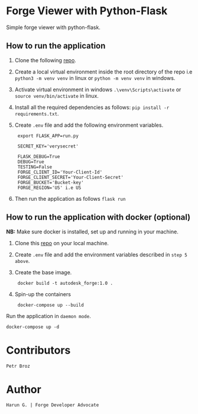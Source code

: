 # Forge Viewer with Python-Flask

Simple forge viewer with python-flask.

## How to run the application

1. Clone the following [repo](https://github.com/Arrotech/forge-Viewer-Python-Sample.git).
2. Create a local virtual environment inside the root directory of the repo i.e `python3 -m venv venv` in linux or `python -m venv venv` in windows.
3. Activate virtual environment in windows `.\venv\Scripts\activate` or `source venv/bin/activate` in linux.
4. Install all the required dependencies as follows: `pip install -r requirements.txt`.
5. Create `.env` file and add the following environment variables.

        export FLASK_APP=run.py

        SECRET_KEY='verysecret'

        FLASK_DEBUG=True
        DEBUG=True
        TESTING=False
        FORGE_CLIENT_ID='Your-Client-Id'
        FORGE_CLIENT_SECRET='Your-Client-Secret'
        FORGE_BUCKET='Bucket-key'
        FORGE_REGION='US' i.e US

6. Then run the application as follows `flask run`


## How to run the application with docker (optional)


**NB:** Make sure docker is installed, set up and running in your machine.


1. Clone this [repo](https://github.com/Arrotech/forge-Viewer-Python-Sample.git) on your local machine.

2. Create `.env` file and add the environment variables described in `step 5 above`.

3. Create the base image.

        docker build -t autodesk_forge:1.0 .

4. Spin-up the containers

        docker-compose up --build

Run the application in `daemon mode`.

    docker-compose up -d

# Contributors

    Petr Broz

# Author

    Harun G. | Forge Developer Advocate

